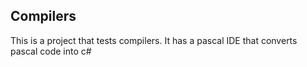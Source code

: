 ## Compilers

This is a project that tests compilers.  It has a pascal IDE that converts pascal code into c#